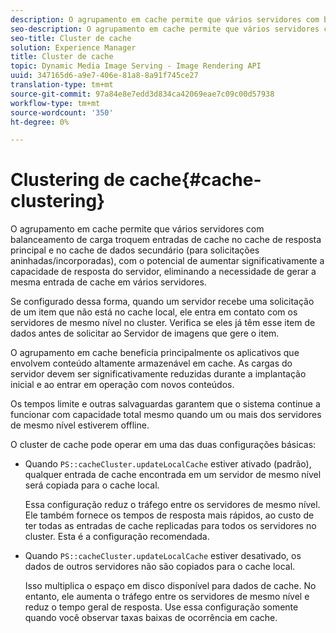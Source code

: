 ```yaml
---
description: O agrupamento em cache permite que vários servidores com balanceamento de carga troquem entradas de cache no cache de resposta principal e no cache de dados secundário (para solicitações aninhadas/incorporadas), com o potencial de aumentar significativamente a capacidade de resposta do servidor, eliminando a necessidade de gerar a mesma entrada de cache em vários servidores.
seo-description: O agrupamento em cache permite que vários servidores com balanceamento de carga troquem entradas de cache no cache de resposta principal e no cache de dados secundário (para solicitações aninhadas/incorporadas), com o potencial de aumentar significativamente a capacidade de resposta do servidor, eliminando a necessidade de gerar a mesma entrada de cache em vários servidores.
seo-title: Cluster de cache
solution: Experience Manager
title: Cluster de cache
topic: Dynamic Media Image Serving - Image Rendering API
uuid: 347165d6-a9e7-406e-81a8-8a91f745ce27
translation-type: tm+mt
source-git-commit: 97a84e8e7edd3d834ca42069eae7c09c00d57938
workflow-type: tm+mt
source-wordcount: '350'
ht-degree: 0%

---
```



# Clustering de cache{#cache-clustering}

O agrupamento em cache permite que vários servidores com balanceamento de carga troquem entradas de cache no cache de resposta principal e no cache de dados secundário (para solicitações aninhadas/incorporadas), com o potencial de aumentar significativamente a capacidade de resposta do servidor, eliminando a necessidade de gerar a mesma entrada de cache em vários servidores.

Se configurado dessa forma, quando um servidor recebe uma solicitação de um item que não está no cache local, ele entra em contato com os servidores de mesmo nível no cluster. Verifica se eles já têm esse item de dados antes de solicitar ao Servidor de imagens que gere o item.

O agrupamento em cache beneficia principalmente os aplicativos que envolvem conteúdo altamente armazenável em cache. As cargas do servidor devem ser significativamente reduzidas durante a implantação inicial e ao entrar em operação com novos conteúdos.

Os tempos limite e outras salvaguardas garantem que o sistema continue a funcionar com capacidade total mesmo quando um ou mais dos servidores de mesmo nível estiverem offline.

O cluster de cache pode operar em uma das duas configurações básicas:

* Quando `PS::cacheCluster.updateLocalCache` estiver ativado (padrão), qualquer entrada de cache encontrada em um servidor de mesmo nível será copiada para o cache local.

   Essa configuração reduz o tráfego entre os servidores de mesmo nível. Ele também fornece os tempos de resposta mais rápidos, ao custo de ter todas as entradas de cache replicadas para todos os servidores no cluster. Esta é a configuração recomendada.

* Quando `PS::cacheCluster.updateLocalCache` estiver desativado, os dados de outros servidores não são copiados para o cache local.

   Isso multiplica o espaço em disco disponível para dados de cache. No entanto, ele aumenta o tráfego entre os servidores de mesmo nível e reduz o tempo geral de resposta. Use essa configuração somente quando você observar taxas baixas de ocorrência em cache.

